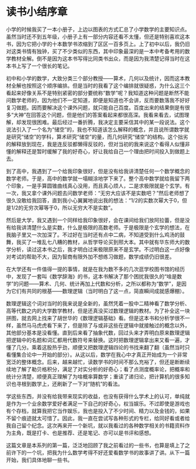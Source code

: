 # 读书小结序章

小学的时候我买了一本小册子，上边以图表的方式汇总了小学数学的主要知识点。虽然当时还不到五年级，小册子上有一部分内容还看不太懂，但还是特别喜欢这本书，因为它把小学的十本数学书浓缩到了区区一百多页上。上了初中以后，我仍旧对这类书情有独钟，买了不少类似的东西，其中印象最深的是一本中考备考用的数学教材全解。倒不是因为这本书写得比同类书出众，而是因为我清楚记得当时在这本书上写了一个很长的笔记。

初中和小学的数学，大致分类三个部分教授——算术，几何以及统计，因而这本教材全解也按照这个顺序编排。但是当时的我看了这个编排就很疑惑，为什么这三个看起来好像关系不是特别紧密的部分要统称“数学”呢？我知道这种问题是断然不能问数学老师的，因为他们不一定知道，即便是知道也不会讲，反而要数落我不好好复习做题。因而要解决这个课外问题，就只能自己百度。百度出来的结果倒是有很多“大神”在回答这个问题，但是他们的答案看起来都很高深。我看来看去，试图理解，却发现很困难。最后经过一番折腾，我决定主要采信其中的某一段说法。这个说法引入了一个名为“储空”的，我也不知道该怎么解释的概念，并且说所谓数学就是研究“储空”的学科，算术研究“储空”的量，而几何研究“储空”的结构。这个拙劣的解释放到现在，我是连反驳都懒得反驳的，但对当初的我来说这个看得人似懂非懂的解释还是暂时缓解了我的好奇心，好让我给自己一个理由把时间投入到做题上去。

到了高中，我遇到了一个给我印象很好，但是没有给我讲清楚任何一个数学概念的数学老师。于是，高中的数学就一塌糊涂地学下来了。整个高中数学就给我留下两个印象，一是手算圆锥曲线真心没用，而且真心烦人，二是求极限就是个玄学。有一次，我又拿个课外问题去问数学老师：“无穷大应该不是实数吧？”然后老师想了很久没敢给我回答，直到我小心翼翼地说出我的想法：“1/2的实数次幂大于0，但是1/2的无穷次幂等于0，所以无穷大不是实数”。

然后是大学，我又遇到一个同样给我印象很好，会在课间给我们放阿拉蕾，但是没有给我讲清楚什么是实数，什么是极限的高数老师。于是极限是个玄学的想法，在我脑子里又一次加深了。不过好在当时还有点中二病，不知道受到什么鸡汤的鼓舞，我买了一堆乱七八糟的教材，从哲学导论买到邢大本。其中就有华东师大的数学分析，读过这本书之后，我才明白过来极限原来不是玄学。不过明白这一点好像对考试的帮助不大，因为智商有限外加不想练习做题，数学成绩仍旧很差。

在大学还有一件值得一提的事情，就是在我为数不多的几次逛学校图书馆的经历中，发现了一套叫《数学辞海》的书，这本书解决了那个困扰我很久的“啥是数学”的问题——算术、几何、统计再加上代数和分析，之所以都称为“数学”，是因为它们有共同的根基——数理逻辑（当时明白了这一点，简直瞬间成就感爆棚）。

数理逻辑这个词对当时的我来说是全新的，虽然凭着一股中二精神看了数学分析、高等代数之内的大学数学教材，但是还真没买过数理逻辑的教材。为了补全这一块拼图，就去网上找来了胡世华的《数理逻辑基础》看。但是这本书和分析学很不一样，虽然马马虎虎看下来了，但是除了与或非这些在逻辑中就接触过的概念以外，其他部分基本是没看懂。直到后来看了抽象代数，回过头来才弄明白原来数理逻辑把逻辑中的名题和词汇都用代数符号来替换。这时把数理逻辑拿出来又看一遍，才懂了几分。乘着这股热乎劲，顺便又把数理逻辑四论的书找来翻了翻（虽然当时只看懂集合论中一开始的部分）。从这以后，数学在我心中才真正开始成为一个非常宽泛的整体概念。后来，越来越忙，读数学书的时间不那么充裕了，但还是断断续续地了解了勒贝格积分，满足了对实分析的好奇心；看了点测度概率论，把概率和统计分清楚，顺便真正理解了为啥概率算数学；重读了递归论，把计算机的很多知识也寻根到数学上，还刷新了一下对“随机”的看法。

学这些东西，并没有给我带来现实的收益，也没有获得什么学术上的认可，单纯就是作为一个业余数学爱好者满足一下自己的好奇心，权当娱乐。不过即使是游戏也有个存档，就算我把它当作娱乐，我也是投入了不少时间、精力以及金钱的，如果不留个痕迹就太可惜了。因此，我一直在尝试写各种形式的专栏，给同好看或者给我自己留个纪念。这次再来开一个新坑，就以我看过的各种数学相关的书籍资料作为主角，既是打卡、也是推荐、还是笔记、亦可以是书评和感想。

这篇文章是本系列的第一篇，泛泛地回顾了我之前看过的一些书，也算是填上了之前许下的一个坑，把我为什么数学考得不好还爱看数学书的故事讲了讲。从下一篇开始，我们具体地聊一些书。

